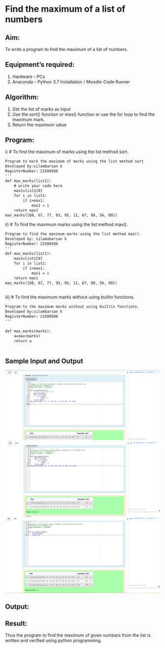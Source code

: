 # Find the maximum of a list of numbers
## Aim:
To write a program to find the maximum of a list of numbers.
## Equipment’s required:
1.	Hardware – PCs
2.	Anaconda – Python 3.7 Installation / Moodle-Code Runner
## Algorithm:
1.	Get the list of marks as input
2.	Use the sort() function or max() function or use the for loop to find the maximum mark.
3.	Return the maximum value
## Program:

i)	# To find the maximum of marks using the list method sort.
```
Program to mark the maximum of marks using the list method sort
Developed by:silambarsan k
RegisterNumber: 21500586
'''
def max_marks(list1):
    # write your code here
    max1=list1[0]
    for i in list1:
        if i>max1:
            max1 = i
    return max1
max_marks([88, 67, 77, 93, 95, 11, 67, 89, 56, 89])

```

ii)	# To find the maximum marks using the list method max().
```
Program to find the maximum marks using the list method max().
Developed by: silamabarsan k
RegisterNumber: 21500586
'''
def max_marks(list1):
    max1=list1[0]
    for i in list1:
        if i>max1:
            max1 = i
    return max1
max_marks([88, 67, 77, 93, 95, 11, 67, 89, 56, 89])


```

iii) # To find the maximum marks without using builtin functions.
```
Program to the maximum marks without using builtin functions.
Developed by:silambarsan k 
RegisterNumber: 21500586
'''

def max_marks(marks):
    a=max(marks)
    return a


```
## Sample Input and Output
![git log](a1.png)
![git log](a2.png)
![git log](a3.png)
## Output:

## Result:
Thus the program to find the maximum of given numbers from the list is written and verified using python programming.